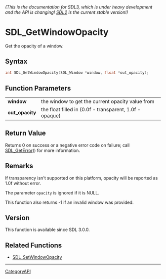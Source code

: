 ###### (This is the documentation for SDL3, which is under heavy development and the API is changing! [SDL2](https://wiki.libsdl.org/SDL2/) is the current stable version!)
# SDL_GetWindowOpacity

Get the opacity of a window.

## Syntax

```c
int SDL_GetWindowOpacity(SDL_Window *window, float *out_opacity);

```

## Function Parameters

|                     |                                                         |
| ------------------- | ------------------------------------------------------- |
| **window**          | the window to get the current opacity value from        |
| **out_opacity**     | the float filled in (0.0f - transparent, 1.0f - opaque) |

## Return Value

Returns 0 on success or a negative error code on failure; call
[SDL_GetError](SDL_GetError)() for more information.

## Remarks

If transparency isn't supported on this platform, opacity will be reported
as 1.0f without error.

The parameter `opacity` is ignored if it is NULL.

This function also returns -1 if an invalid window was provided.

## Version

This function is available since SDL 3.0.0.

## Related Functions

* [SDL_SetWindowOpacity](SDL_SetWindowOpacity)

----
[CategoryAPI](CategoryAPI)

